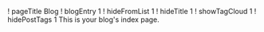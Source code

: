 ! pageTitle Blog
! blogEntry 1
! hideFromList 1
! hideTitle 1
! showTagCloud 1
! hidePostTags 1
This is your blog's index page.
